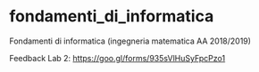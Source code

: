 # fondamenti_di_informatica
Fondamenti di informatica (ingegneria matematica AA 2018/2019)

Feedback Lab 2:
https://goo.gl/forms/935sVlHuSyFpcPzo1
